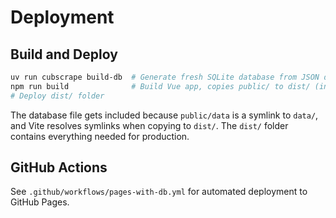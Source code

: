 # Deployment

## Build and Deploy

```bash
uv run cubscrape build-db  # Generate fresh SQLite database from JSON data
npm run build              # Build Vue app, copies public/ to dist/ (including database via symlink)
# Deploy dist/ folder
```

The database file gets included because `public/data` is a symlink to `data/`, and Vite resolves symlinks when copying to `dist/`. The `dist/` folder contains everything needed for production.

## GitHub Actions

See `.github/workflows/pages-with-db.yml` for automated deployment to GitHub Pages.